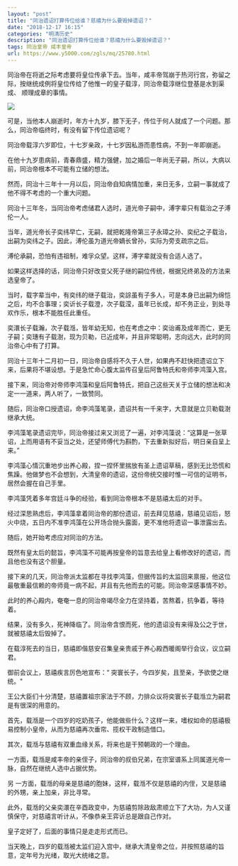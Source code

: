 ```yaml
---
layout: "post"
title: "同治遗诏打算传位给谁？慈禧为什么要毁掉遗诏？"
date: "2018-12-17 16:15"
categories: "明清历史"
description: "同治遗诏打算传位给谁？慈禧为什么要毁掉遗诏？"
tags: 同治皇帝 咸丰皇帝
url: https://www.y5000.com/zgls/mq/25780.html
---
```






同治帝在将逝之际考虑要将皇位传承下去。当年，咸丰帝驾崩于热河行宫，弥留之际，按继统成例将皇位传给了他惟一的皇子载淳，同治帝载淳继位登基是水到渠成、
顺理成章的事情。

![](https://img.y5000.com/uploads/allimg/170927/13-1F92G12ST46.jpg)

可是，当他本人崩逝时，年方十九岁，膝下无子，传位于何人就成了一个问题。那么，同治帝临终时，有没有留下传位遗诏呢？

同治帝载淳六岁即位，十七岁亲政，十七岁因私游而患性病，不到一年即崩逝。

在他十九岁患病前，青春鼎盛，精力强健，加之婚后一年尚无子嗣，所以，大病以前，同治帝根本不可能有立储的想法。

然而，同治十三年十一月以后，同治帝自知病情加重，来日无多，立嗣一事就成了他不得不考虑的一个重大问题。

同治十三年冬，当同治帝考虑储君人选时，道光帝子嗣中，溥字辈只有载治之子溥伦一人。

当年，道光帝长子奕纬早亡，无嗣，就把乾隆帝第三子永璋之孙、奕纪之子载治，出嗣为奕纬之子。因此，溥伦虽为道光帝嫡长曾孙，实际为旁支疏宗之后。

溥伦承嗣，恐怕有违祖制，难孚众望。这样，溥字辈就没有合适人选了。

如果这样选择的话，同治帝只好改变父死子继的嗣位传统，根据兄终弟及的方法来选皇帝了。

当时，载字辈当中，有奕纬的继子载治，奕誴虽有子多人，可是本身已出嗣为绵恺之后，均不合事理；奕䜣长子载澄，次子载滢，虽年已长成，却不务正业，到处寻欢作乐，根本不能胜任此重任。

奕澴长子载瀚，次子载湉，皆年幼无知，也在考虑之中：奕诒甫及成年而亡，更无子嗣；奕璤有子载澍，现为贝勒，已近成年，并且非常聪明，志向远大，此时的同治帝心中有了打算。

同治十三年十二月初一日，同治帝自感将不久于人世，如果冉不赶快把遗诏立下来，后果将不堪设想。于是急忙命心腹太监传召皇后阿鲁特氏和帝师李鸿藻入宫。

接下来，同治帝对帝师李鸿藻和皇后阿鲁特氏，把自己这些天关于立储的想法和决定一一道来，两人听了，一致赞同。

随后，同治帝口授遗诏，命李鸿藻笔录，遗诏共有一千来字，大意就是立贝勒载澍继承大统。

李鸿藻笔录遗诏完毕，同治帝接过来又浏览了一遍，对李鸿藻说：“这算是一张草诏，上而用语有不妥当之处，还望师傅代为斟酌，下去重新拟好后，明日亲自呈上来。”

李鸿藻心情沉重地步出养心殿，捏一捏怀里揣放有圣上遗诏草稿，感到无比恐慌和焦躁。他做梦也不会想到，大清皇帝的遗诏，这份帝统交接时惟一可信的证明书，居然会握在自己手里。

李鸿藻凭着多年宫廷斗争的经验，看到同治帝根本不是慈禧太后的对手。

经过深思熟虑后，李鸿藻拿着同治帝的那份遗诏，前去拜见慈禧，慈禧见诏后，怒火中烧，五日内不准李鸿藻在公开场合抛头露面，更不准他将遗诏一事泄露出去。

随后，她开始考虑应对同治的方法。

既然有皇太后的懿旨，李鸿藻不可能再按皇帝的旨意去给皇上看修改好的遗诏，而且他也没有这个胆量。

接下来的几天，同治帝派太监都在寻找李鸿藻，但据传旨的太监回来禀报，他这位最敬重最信赖的帝师竟一病不起，并且有先他而去的可能。同治帝深感事情不妙。

此时的养心殿内，奄奄一息的同治帝竭尽全力在坚持着，苦熬着，抗争着，等待着。

结果，没有多久，死神降临了。同治帝含恨而死，他的遗诏没有来得及公之于世，就被慈禧太后毁掉了。

在载淳死去的当日，慈禧即偕慈安召集皇亲贵戚于养心殿西暖阁举行会议，议立嗣君。

御前会议上，慈禧疾言厉色地宣布：“ 突寰长子，今四岁矣，且至亲，予欲使之继统。"

王公大臣们十分清楚，慈禧置祖宗家法于不顾，力排众议将奕寰长子载湉立为嗣君是有很深的用意的。

首先，载湉是一个四岁的吃奶孩子，他能做些什么？这样一来，嗜权如命的慈禧极易控制小皇帝，从而为慈禧再次垂帘、揽权干政制造借口。

其次，载湉与慈禧有双重血缘关系，将来也是干预朝政的一个理由。

一方面，载湉是咸丰帝的亲侄子，同治帝的叔伯兄弟，在宗室谱系上同属道光帝一脉，自然在继统人选中占据优势。

另 一方面，载湉的母亲是慈禧的胞妹，这样，载湉不仅是慈禧的内侄，又是慈禧的外甥，亲上加亲，非比寻常。

此外，载湉的父亲奕澴在辛酉政变中，为慈禧剪除政敌肃顺立下了大功，为人又谨慎保守，对慈禧言听计从，不像恭亲王弈䜣总是跟自己作对。

皇子定好了，后面的事情只是走走形式而已。

当天晚上，四岁的载湉被太监们迎入宫中，继承大清皇帝之位，并按照慈禧的旨意，定年号为光绪，取光大统绪之意。
